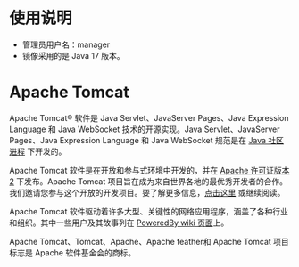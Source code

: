 # 使用说明

- 管理员用户名：manager
- 镜像采用的是 Java 17 版本。

# Apache Tomcat

Apache Tomcat® 软件是 Java Servlet、JavaServer Pages、Java Expression Language 和 Java WebSocket 技术的开源实现。Java Servlet、JavaServer Pages、Java Expression Language 和 Java WebSocket 规范是在 [Java 社区进程](https://jcp.org/en/introduction/overview) 下开发的。

Apache Tomcat 软件是在开放和参与式环境中开发的，并在 [Apache 许可证版本 2](](https://www.apache.org/licenses/)) 下发布。Apache Tomcat 项目旨在成为来自世界各地的最优秀开发者的合作。我们邀请您参与这个开放的开发项目。要了解更多信息，[点击这里](https://tomcat.apache.org/getinvolved.html) 或继续阅读。

Apache Tomcat 软件驱动着许多大型、关键性的网络应用程序，涵盖了各种行业和组织。其中一些用户及其故事列在 [PoweredBy wiki 页面](https://cwiki.apache.org/confluence/display/TOMCAT/PoweredBy)上。

Apache Tomcat、Tomcat、Apache、Apache feather和 Apache Tomcat 项目标志是 Apache 软件基金会的商标。